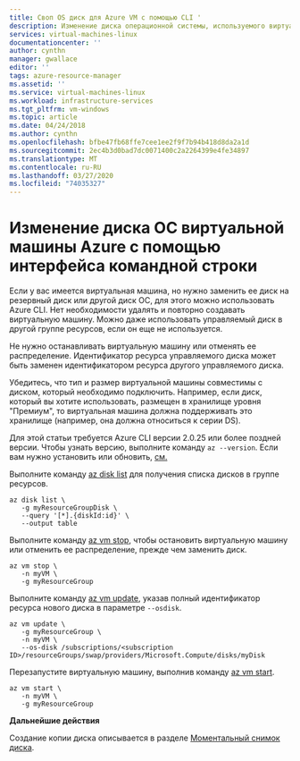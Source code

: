 ```yaml
---
title: Своп OS диск для Azure VM с помощью CLI '
description: Изменение диска операционной системы, используемого виртуальной машиной Azure, с помощью интерфейса командной строки.
services: virtual-machines-linux
documentationcenter: ''
author: cynthn
manager: gwallace
editor: ''
tags: azure-resource-manager
ms.assetid: ''
ms.service: virtual-machines-linux
ms.workload: infrastructure-services
ms.tgt_pltfrm: vm-windows
ms.topic: article
ms.date: 04/24/2018
ms.author: cynthn
ms.openlocfilehash: bfbe47fb68ffe7cee1ee2f9f7b94b418d8da2a1d
ms.sourcegitcommit: 2ec4b3d0bad7dc0071400c2a2264399e4fe34897
ms.translationtype: MT
ms.contentlocale: ru-RU
ms.lasthandoff: 03/27/2020
ms.locfileid: "74035327"
---
```

# <a name="change-the-os-disk-used-by-an-azure-vm-using-the-cli"></a>Изменение диска ОС виртуальной машины Azure с помощью интерфейса командной строки


Если у вас имеется виртуальная машина, но нужно заменить ее диск на резервный диск или другой диск ОС, для этого можно использовать Azure CLI. Нет необходимости удалять и повторно создавать виртуальную машину. Можно даже использовать управляемый диск в другой группе ресурсов, если он еще не используется.

Не нужно останавливать виртуальную машину или отменять ее распределение. Идентификатор ресурса управляемого диска может быть заменен идентификатором ресурса другого управляемого диска. 

Убедитесь, что тип и размер виртуальной машины совместимы с диском, который необходимо подключить. Например, если диск, который вы хотите использовать, размещен в хранилище уровня "Премиум", то виртуальная машина должна поддерживать это хранилище (например, она должна относиться к серии DS).

Для этой статьи требуется Azure CLI версии 2.0.25 или более поздней версии. Чтобы узнать версию, выполните команду `az --version`. Если вам нужно установить или обновить, [см.]( /cli/azure/install-azure-cli) 


Выполните команду [az disk list](/cli/azure/disk) для получения списка дисков в группе ресурсов.

```azurecli-interactive
az disk list \
   -g myResourceGroupDisk \
   --query '[*].{diskId:id}' \
   --output table
```


Выполните команду [az vm stop](/cli/azure/vm), чтобы остановить виртуальную машину или отменить ее распределение, прежде чем заменить диск.

```azurecli-interactive
az vm stop \
   -n myVM \
   -g myResourceGroup
```


Выполните команду [az vm update](/cli/azure/vm#az-vm-update), указав полный идентификатор ресурса нового диска в параметре `--osdisk`. 

```azurecli-interactive 
az vm update \
   -g myResourceGroup \
   -n myVM \
   --os-disk /subscriptions/<subscription ID>/resourceGroups/swap/providers/Microsoft.Compute/disks/myDisk 
   ```
   
Перезапустите виртуальную машину, выполнив команду [az vm start](/cli/azure/vm).

```azurecli-interactive
az vm start \
   -n myVM \
   -g myResourceGroup
```

   
**Дальнейшие действия**

Создание копии диска описывается в разделе [Моментальный снимок диска](snapshot-copy-managed-disk.md).
